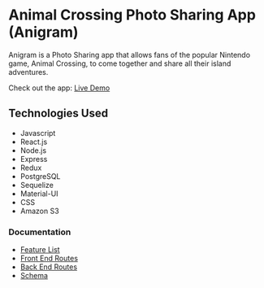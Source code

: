 # Animal Crossing Photo Sharing App (Anigram)

Anigram is a Photo Sharing app that allows fans of the popular Nintendo game, Animal Crossing, to come together and share all their island adventures.

Check out the app: [Live Demo](https://main.d26a7nqx40wk6x.amplifyapp.com/)

## Technologies Used

- Javascript
- React.js
- Node.js
- Express
- Redux
- PostgreSQL
- Sequelize
- Material-UI
- CSS
- Amazon S3

### Documentation

- [Feature List](/documentation/features.md)
- [Front End Routes](/documentation/frontendRoutes.md)
- [Back End Routes](/documentation/backendRoutes.md)
- [Schema](/documentation/database-schema.png)
